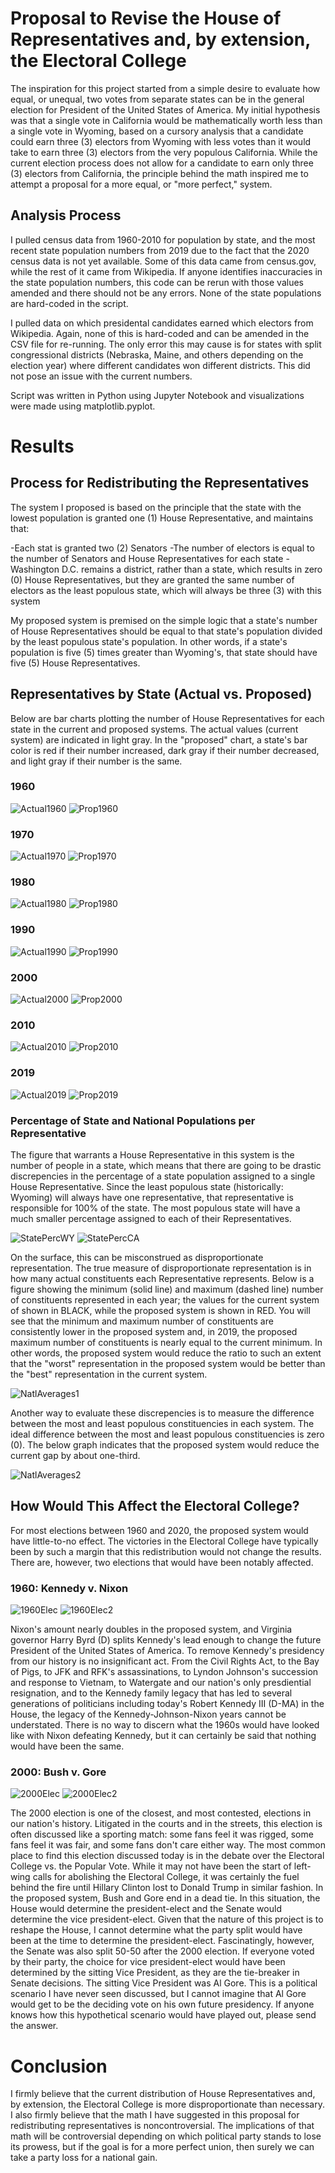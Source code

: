 # Proposal to Revise the House of Representatives and, by extension, the Electoral College

The inspiration for this project started from a simple desire to evaluate how equal, or unequal, two votes from separate states can be in the general election for President of the United States of America. My initial hypothesis was that a single vote in California would be mathematically worth less than a single vote in Wyoming, based on a cursory analysis that a candidate could earn three (3) electors from Wyoming with less votes than it would take to earn three (3) electors from the very populous California. While the current election process does not allow for a candidate to earn only three (3) electors from California, the principle behind the math inspired me to attempt a proposal for a more equal, or "more perfect," system.

## Analysis Process

I pulled census data from 1960-2010 for population by state, and the most recent state population numbers from 2019 due to the fact that the 2020 census data is not yet available. Some of this data came from census.gov, while the rest of it came from Wikipedia. If anyone identifies inaccuracies in the state population numbers, this code can be rerun with those values amended and there should not be any errors. None of the state populations are hard-coded in the script.

I pulled data on which presidental candidates earned which electors from Wikipedia. Again, none of this is hard-coded and can be amended in the CSV file for re-running. The only error this may cause is for states with split congressional districts (Nebraska, Maine, and others depending on the election year) where different candidates won different districts. This did not pose an issue with the current numbers.

Script was written in Python using Jupyter Notebook and visualizations were made using matplotlib.pyplot.

# Results
## Process for Redistributing the Representatives

The system I proposed is based on the principle that the state with the lowest population is granted one (1) House Representative, and maintains that: 

-Each stat is granted two (2) Senators
-The number of electors is equal to the number of Senators and House Representatives for each state
-Washington D.C. remains a district, rather than a state, which results in zero (0) House Representatives, but they are granted the same number of electors as the least populous state, which will always be three (3) with this system


My proposed system is premised on the simple logic that a state's number of House Representatives should be equal to that state's population divided by the least populous state's population. In other words, if a state's population is five (5) times greater than Wyoming's, that state should have five (5) House Representatives.

## Representatives by State (Actual vs. Proposed)

Below are bar charts plotting the number of House Representatives for each state in the current and proposed systems. The actual values (current system) are indicated in light gray. In the "proposed" chart, a state's bar color is red if their number increased, dark gray if their number decreased, and light gray if their number is the same.

### 1960
![Actual1960](figs/RepsPerStatebyYear/1960reps_barhchart.png)
![Prop1960](figs/RepsPerStatebyYear/1960propreps_barhchart.png)
### 1970
![Actual1970](figs/RepsPerStatebyYear/1970reps_barhchart.png)
![Prop1970](figs/RepsPerStatebyYear/1970propreps_barhchart.png)
### 1980
![Actual1980](figs/RepsPerStatebyYear/1980reps_barhchart.png)
![Prop1980](figs/RepsPerStatebyYear/1980propreps_barhchart.png)
### 1990
![Actual1990](figs/RepsPerStatebyYear/1990reps_barhchart.png)
![Prop1990](figs/RepsPerStatebyYear/1990propreps_barhchart.png)
### 2000
![Actual2000](figs/RepsPerStatebyYear/2000reps_barhchart.png)
![Prop2000](figs/RepsPerStatebyYear/2000propreps_barhchart.png)
### 2010
![Actual2010](figs/RepsPerStatebyYear/2010reps_barhchart.png)
![Prop2010](figs/RepsPerStatebyYear/2010propreps_barhchart.png)
### 2019
![Actual2019](figs/RepsPerStatebyYear/2019reps_barhchart.png)
![Prop2019](figs/RepsPerStatebyYear/2019propreps_barhchart.png)

### Percentage of State and National Populations per Representative

The figure that warrants a House Representative in this system is the number of people in a state, which means that there are going to be drastic discrepencies in the percentage of a state population assigned to a single House Representative. Since the least populous state (historically: Wyoming) will always have one representative, that representative is responsible for 100% of the state. The most populous state will have a much smaller percentage assigned to each of their Representatives.

![StatePercWY](figs/PercentOfStatePop/WyomingPercentStatePop.png)
![StatePercCA](figs/PercentOfStatePop/CaliforniaPercentStatePop.png)

On the surface, this can be misconstrued as disproportionate representation. The true measure of disproportionate representation is in how many actual constituents each Representative represents. Below is a figure showing the minimum (solid line) and maximum (dashed line) number of constituents represented in each year; the values for the current system of shown in BLACK, while the proposed system is shown in RED. You will see that the minimum and maximum number of constituents are consistently lower in the proposed system and, in 2019, the proposed maximum number of constituents is nearly equal to the current minimum. In other words, the proposed system would reduce the ratio to such an extent that the "worst" representation in the proposed system would be better than the "best" representation in the current system.

![NatlAverages1](figs/NatlAverages/popperrep_propandcurrent.png)

Another way to evaluate these discrepencies is to measure the difference between the most and least populous constituencies in each system. The ideal difference between the most and least populous constituencies is zero (0). The below graph indicates that the proposed system would reduce the current gap by about one-third.

![NatlAverages2](figs/NatlAverages/popperrep_deviation_propandcurrent.png)


## How Would This Affect the Electoral College?

For most elections between 1960 and 2020, the proposed system would have little-to-no effect. The victories in the Electoral College have typically been by such a margin that this redistribution would not change the results. There are, however, two elections that would have been notably affected.



### 1960: Kennedy v. Nixon

![1960Elec](figs/EC/1960ActualResults.png)
![1960Elec2](figs/EC/1960ProposedResults.png)

Nixon's amount nearly doubles in the proposed system, and Virginia governor Harry Byrd (D) splits Kennedy's lead enough to change the future President of the United States of America. To remove Kennedy's presidency from our history is no insignificant act. From the Civil Rights Act, to the Bay of Pigs, to JFK and RFK's assassinations, to Lyndon Johnson's succession and response to Vietnam, to Watergate and our nation's only presdiential resignation, and to the Kennedy family legacy that has led to several generations of politicians including today's Robert Kennedy III (D-MA) in the House, the legacy of the Kennedy-Johnson-Nixon years cannot be understated. There is no way to discern what the 1960s would have looked like with Nixon defeating Kennedy, but it can certainly be said that nothing would have been the same.




### 2000: Bush v. Gore

![2000Elec](figs/EC/2000ActualResults.png)
![2000Elec2](figs/EC/2000ProposedResults.png)

The 2000 election is one of the closest, and most contested, elections in our nation's history. Litigated in the courts and in the streets, this election is often discussed like a sporting match: some fans feel it was rigged, some fans feel it was fair, and some fans don't care either way. The most common place to find this election discussed today is in the debate over the Electoral College vs. the Popular Vote. While it may not have been the start of left-wing calls for abolishing the Electoral College, it was certainly the fuel behind the fire until Hillary Clinton lost to Donald Trump in similar fashion. In the proposed system, Bush and Gore end in a dead tie. In this situation, the House would determine the president-elect and the Senate would determine the vice president-elect. Given that the nature of this project is to reshape the House, I cannot determine what the party split would have been at the time to determine the president-elect. Fascinatingly, however, the Senate was also split 50-50 after the 2000 election. If everyone voted by their party, the choice for vice president-elect would have been determined by the sitting Vice President, as they are the tie-breaker in Senate decisions. The sitting Vice President was Al Gore. This is a political scenario I have never seen discussed, but I cannot imagine that Al Gore would get to be the deciding vote on his own future presidency. If anyone knows how this hypothetical scenario would have played out, please send the answer.

# Conclusion

I firmly believe that the current distribution of House Representatives and, by extension, the Electoral College is more disproportionate than necessary. I also firmly believe that the math I have suggested in this proposal for redistributing representatives is noncontroversial. The implications of that math will be controversial depending on which political party stands to lose its prowess, but if the goal is for a more perfect union, then surely we can take a party loss for a national gain. 
